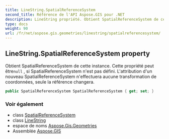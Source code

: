 ```yaml
---
title: LineString.SpatialReferenceSystem
second_title: Référence de l'API Aspose.GIS pour .NET
description: LineString propriété. Obtient SpatialReferenceSystem de cette instance. Cette propriété peut êtrenull  si SpatialReferenceSystem nest pas défini. Lattribution dun nouveau SpatialReferenceSystem neffectuera aucune transformation de coordonnées seule la référence changera.
type: docs
weight: 90
url: /fr/net/aspose.gis.geometries/linestring/spatialreferencesystem/
---
```

## LineString.SpatialReferenceSystem property

Obtient SpatialReferenceSystem de cette instance. Cette propriété peut être`null` , si SpatialReferenceSystem n'est pas défini. L'attribution d'un nouveau SpatialReferenceSystem n'effectuera aucune transformation de coordonnées, seule la référence changera.

```csharp
public SpatialReferenceSystem SpatialReferenceSystem { get; set; }
```

### Voir également

* class [SpatialReferenceSystem](../../../aspose.gis.spatialreferencing/spatialreferencesystem/)
* class [LineString](../)
* espace de noms [Aspose.Gis.Geometries](../../linestring/)
* Assemblée [Aspose.GIS](../../../)


